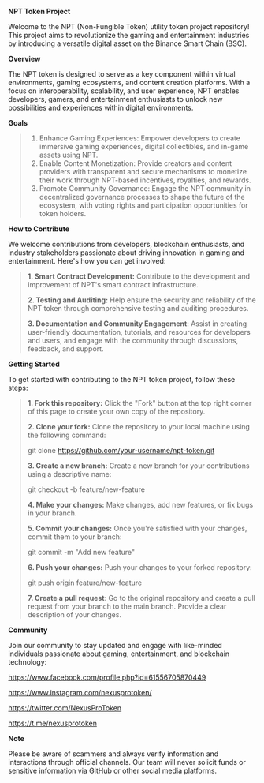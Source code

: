 **NPT Token Project**

Welcome to the NPT (Non-Fungible Token) utility token project repository! This project aims to revolutionize the gaming and entertainment industries by introducing a versatile digital asset on the Binance Smart Chain (BSC).

**Overview**

The NPT token is designed to serve as a key component within virtual environments, gaming ecosystems, and content creation platforms. With a focus on interoperability, scalability, and user experience, NPT enables developers, gamers, and entertainment enthusiasts to unlock new possibilities and experiences within digital environments.

**Goals**

>1. Enhance Gaming Experiences: Empower developers to create immersive gaming experiences, digital collectibles, and in-game assets using NPT.
>2. Enable Content Monetization: Provide creators and content providers with transparent and secure mechanisms to monetize their work through NPT-based incentives, royalties, and rewards.
>3. Promote Community Governance: Engage the NPT community in decentralized governance processes to shape the future of the ecosystem, with voting rights and participation opportunities for token holders.

**How to Contribute**

We welcome contributions from developers, blockchain enthusiasts, and industry stakeholders passionate about driving innovation in gaming and entertainment. Here's how you can get involved:

>**1. Smart Contract Development:** Contribute to the development and improvement of NPT's smart contract infrastructure.
>
>**2. Testing and Auditing:** Help ensure the security and reliability of the NPT token through comprehensive testing and auditing procedures.
>
>**3. Documentation and Community Engagement**: Assist in creating user-friendly documentation, tutorials, and resources for developers and users, and engage with the community through discussions, feedback, and support.

**Getting Started**

To get started with contributing to the NPT token project, follow these steps:

>**1. Fork this repository:** Click the "Fork" button at the top right corner of this page to create your own copy of the repository.
> 
>**2. Clone your fork:** Clone the repository to your local machine using the following command:
>
> git clone https://github.com/your-username/npt-token.git
>
>**3. Create a new branch:** Create a new branch for your contributions using a descriptive name:
>
> git checkout -b feature/new-feature
>
>**4. Make your changes:** Make changes, add new features, or fix bugs in your branch.
>
>**5. Commit your changes:** Once you're satisfied with your changes, commit them to your branch:
>
>git commit -m "Add new feature"
>
>**6. Push your changes:** Push your changes to your forked repository:
>
>git push origin feature/new-feature
>
>**7. Create a pull request**: Go to the original repository and create a pull request from your branch to the main branch. Provide a clear description of your changes.


**Community**

Join our community to stay updated and engage with like-minded individuals passionate about gaming, entertainment, and blockchain technology:

https://www.facebook.com/profile.php?id=61556705870449

https://www.instagram.com/nexusprotoken/

https://twitter.com/NexusProToken

https://t.me/nexusprotoken



**Note**

Please be aware of scammers and always verify information and interactions through official channels. Our team will never solicit funds or sensitive information via GitHub or other social media platforms.

